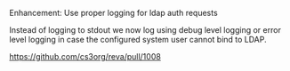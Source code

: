 Enhancement: Use proper logging for ldap auth requests

Instead of logging to stdout we now log using debug level logging or error level logging in case the configured system user cannot bind to LDAP.

https://github.com/cs3org/reva/pull/1008
